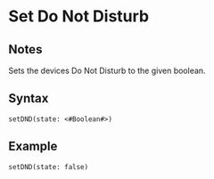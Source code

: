 # Set Do Not Disturb
## Notes
Sets the devices Do Not Disturb to the given boolean.
## Syntax
```
setDND(state: <#Boolean#>)
```
## Example
```
setDND(state: false)
```